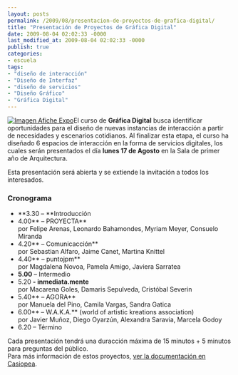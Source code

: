 ```yaml
---
layout: posts
permalink: /2009/08/presentacion-de-proyectos-de-grafica-digital/
title: "Presentación de Proyectos de Gráfica Digital"
date: 2009-08-04 02:02:33 -0000
last_modified_at: 2009-08-04 02:02:33 -0000
publish: true
categories:
- escuela
tags:
- "diseño de interacción"
- "Diseño de Interfaz"
- "diseño de servicios"
- "Diseño Gráfico"
- "Gráfica Digital"
---
```

[![Imagen Afiche Expo](http://www.ead.pucv.cl/wp-content/archivos/2009/08/dg0003250-260x260.png)](http://www.ead.pucv.cl/wp-content/archivos/2009/08/dg0003250.png "Imagen Afiche Expo - Proyectos de Gráfica Digital 2009")El curso de **Gráfica Digital** busca identificar oportunidades para el diseño de nuevas instancias de interacción a partir de necesidades y escenarios cotidianos. Al finalizar esta etapa, el curso ha diseñado 6 espacios de interacción en la forma de servicios digitales, los cuales serán presentados el día **lunes 17 de Agosto** en la Sala de primer año de Arquitectura.

Esta presentación será abierta y se extiende la invitación a todos los interesados.

### Cronograma

* **3.30 – **Introducción
* 4.00** – PROYECTA**  
por Felipe Arenas, Leonardo Bahamondes, Myriam Meyer, Consuelo Miranda
* 4.20** – Comunicacción**  
por Sebastian Alfaro, Jaime Canet, Martina Knittel
* 4.40** – puntojpm**  
por Magdalena Novoa, Pamela Amigo, Javiera Sarratea
* **5.00** – Intermedio
* 5.20 **\- inmediata.mente**  
por Macarena Goles, Damaris Sepulveda, Cristóbal Severin
* 5.40** – AGORA**  
por Manuela del Pino, Camila Vargas, Sandra Gatica
* 6.00** – W.A.K.A.** (world of artistic kreations association)  
por Javier Muñoz, Diego Oyarzún, Alexandra Saravia, Marcela Godoy
* 6.20 – Término

Cada presentación tendrá una duracción máxima de 15 minutos + 5 minutos para preguntas del público.  
Para más información de estos proyectos, [ver la documentación en Casiopea](http://ead.pucv.cl/wiki/index.php/Gr%C3%A1fica_Digital_2009).
